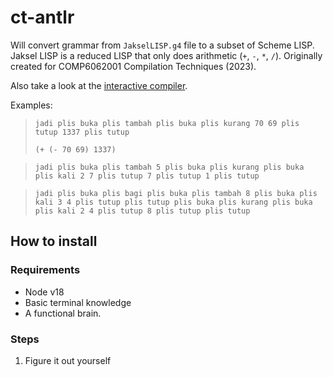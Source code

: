 # ct-antlr

Will convert grammar from `JakselLISP.g4` file to a subset of Scheme LISP. Jaksel LISP is a reduced LISP that only does arithmetic (`+`, `-`, `*`, `/`). Originally created for COMP6062001 Compilation Techniques (2023).

Also take a look at the [interactive compiler](https://jaksel-lisp.demo.sanii.my.id).

Examples: 
> `jadi plis buka plis tambah plis buka plis kurang 70 69 plis tutup 1337 plis tutup`
>
> `(+ (- 70 69) 1337)`

> `jadi plis buka plis tambah 5 plis buka plis kurang plis buka plis kali 2 7 plis tutup 7 plis tutup 1 plis tutup`

> `jadi plis buka plis bagi plis buka plis tambah 8 plis buka plis kali 3 4 plis tutup plis tutup plis buka plis kurang plis buka plis kali 2 4 plis tutup 8 plis tutup plis tutup`

## How to install

### Requirements

- Node v18
- Basic terminal knowledge
- A functional brain.

### Steps

1. Figure it out yourself